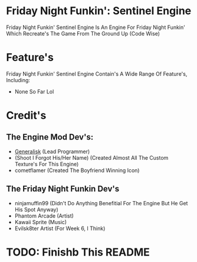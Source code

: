 # Friday Night Funkin': Sentinel Engine
Friday Night Funkin' Sentinel Engine Is An Engine For Friday Night Funkin' Which Recreate's The Game From The Ground Up (Code Wise)
# Feature's
Friday Night Funkin' Sentinel Engine Contain's A Wide Range Of Feature's, Including:
- None So Far Lol
# Credit's
## The Engine Mod Dev's:
- [Generalisk](https://www.youtube.com/channel/UCS7UTEe7YAozWVJS5gCaohQ) (Lead Programmer)
- (Shoot I Forgot His/Her Name) (Created Almost All The Custom Texture's For This Engine)
- cometflamer (Created The Boyfriend Winning Icon)
## The Friday Night Funkin Dev's
- ninjamuffin99 (Didn't Do Anything Benefitial For The Engine But He Get His Spot Anyway)
- Phantom Arcade (Artist)
- Kawaii Sprite (Music)
- Evilsk8ter Artist (For Week 6, I Think)
# TODO: Finishb This README
